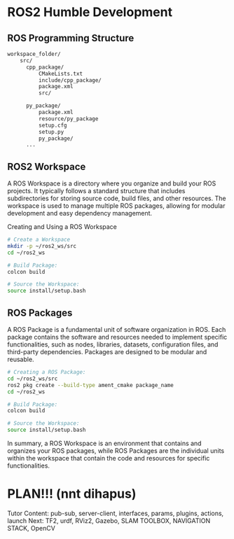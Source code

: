 # ROS2 Humble Development

## ROS Programming Structure
```bash
workspace_folder/
    src/
      cpp_package/
          CMakeLists.txt
          include/cpp_package/
          package.xml
          src/

      py_package/
          package.xml
          resource/py_package
          setup.cfg
          setup.py
          py_package/
      ...
```

## ROS2 Workspace
A ROS Workspace is a directory where you organize and build your ROS projects. It typically follows a standard structure that includes subdirectories for storing source code, build files, and other resources. The workspace is used to manage multiple ROS packages, allowing for modular development and easy dependency management.

Creating and Using a ROS Workspace
```bash
# Create a Workspace
mkdir -p ~/ros2_ws/src
cd ~/ros2_ws

# Build Package:
colcon build

# Source the Workspace:
source install/setup.bash
```

## ROS Packages
A ROS Package is a fundamental unit of software organization in ROS. Each package contains the software and resources needed to implement specific functionalities, such as nodes, libraries, datasets, configuration files, and third-party dependencies. Packages are designed to be modular and reusable.

```bash
# Creating a ROS Package:
cd ~/ros2_ws/src
ros2 pkg create --build-type ament_cmake package_name
cd ~/ros2_ws

# Build Package:
colcon build

# Source the Workspace:
source install/setup.bash
```

In summary, a ROS Workspace is an environment that contains and organizes your ROS packages, while ROS Packages are the individual units within the workspace that contain the code and resources for specific functionalities.


# PLAN!!! (nnt dihapus)
Tutor Content: pub-sub, server-client, interfaces, params, plugins, actions, launch
Next: TF2, urdf, RViz2, Gazebo, SLAM TOOLBOX, NAVIGATION STACK, OpenCV
